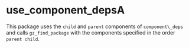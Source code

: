 # use\_component\_depsA

This package uses the `child` and `parent` components of `component\_deps`
and calls `gz_find_package` with the components specified
in the order `parent child`.
